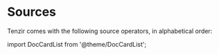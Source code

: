 # Sources

Tenzir comes with the following source operators, in alphabetical order:

import DocCardList from '@theme/DocCardList';

<DocCardList />
